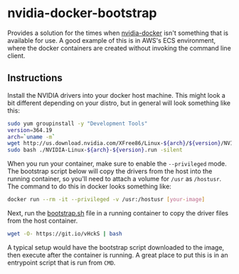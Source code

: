 # nvidia-docker-bootstrap

Provides a solution for the times when [nvidia-docker](https://github.com/NVIDIA/nvidia-docker) isn't something that is available for use.  A good example of this is in AWS's ECS environment, where the docker containers are created without invoking the command line client.

## Instructions

Install the NVIDIA drivers into your docker host machine.  This might look a bit different depending on your distro, but in general will look something like this:

```bash
sudo yum groupinstall -y "Development Tools"
version=364.19
arch=`uname -m`
wget http://us.download.nvidia.com/XFree86/Linux-${arch}/${version}/NVIDIA-Linux-${arch}-${version}.run
sudo bash ./NVIDIA-Linux-${arch}-${version}.run -silent
```

When you run your container, make sure to enable the `--privileged` mode. The bootstrap script below will copy the drivers from the host into the running container, so you'll need to attach a volume for `/usr` as `/hostusr`.  The command to do this in docker looks something like:

```bash
docker run --rm -it --privileged -v /usr:/hostusr [your-image]
```

Next, run the [bootstrap.sh](https://raw.githubusercontent.com/bfolkens/nvidia-docker-bootstrap/master/bootstrap.sh) file in a running container to copy the driver files from the host container.

```bash
wget -O- https://git.io/vHckS | bash
```

A typical setup would have the bootstrap script downloaded to the image, then execute after the container is running.  A great place to put this is in an entrypoint script that is run from `CMD`.
